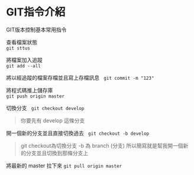 # GIT指令介紹
GIT版本控制基本常用指令


查看檔案狀態  
`git sttus`

將檔案加入追蹤  
`git add --all`

將以經追蹤的檔案存檔並且寫上存檔訊息  
`git commit -m "123"`

將程式碼推上儲存庫  
`git push origin master`


切換分支  
`git checkout develop`  
> 你要先有 develop 這條分支


開一個新的分支並且直接切換過去  
`git checkout -b develop`  
> git checkout為切換分支 -b 為 branch (分支) 所以簡寫就是幫我開一個新的分支並且切換到那條分支上

將最新的 master 拉下來
`git pull origin master`
